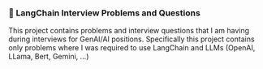 ###  🤖 LangChain Interview Problems and Questions
This project contains problems and interview questions that I am having during interviews for GenAI/AI positions.
Specifically this project contains only problems where I was required to use LangChain and LLMs (OpenAI, LLama, Bert, Gemini, ...)
